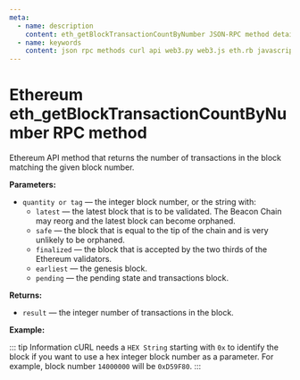 ```yaml
---
meta:
  - name: description
    content: eth_getBlockTransactionCountByNumber JSON-RPC method details and code examples.
  - name: keywords
    content: json rpc methods curl api web3.py web3.js eth.rb javascript python ruby ethereum
---
```


# Ethereum eth_getBlockTransactionCountByNumber RPC method

Ethereum API method that returns the number of transactions in the block matching the given block number.

**Parameters:**  

* `quantity or tag` — the integer block number, or the string with:
    * `latest` — the latest block that is to be validated. The Beacon Chain may reorg and the latest block can become orphaned.
    * `safe` — the block that is equal to the tip of the chain and is very unlikely to be orphaned.
    * `finalized` — the block that is accepted by the two thirds of the Ethereum validators.
    * `earliest` — the genesis block.
    * `pending` — the pending state and transactions block.

**Returns:**

* `result` — the integer number of transactions in the block.

**Example:**

::: tip Information
cURL needs a `HEX String` starting with `0x` to identify the block if you want to use a hex integer block number as a parameter.
For example, block number `14000000` will be `0xD59F80`.
:::

<CodeSwitcher :languages="{js:'web3.js', py:'web3.py', rb:'eth.rb', cr:'cURL'}">
<template v-slot:js>

``` js
const Web3 = require("web3");
const node_url = "CHAINSTACK_NODE_URL";
const web3 = new Web3(node_url);
web3.eth.getBlockTransactionCount(14897720, (err, block) => {
    console.log(block)
})
```

</template>
<template v-slot:py>

``` py
from web3 import Web3  
node_url = "CHAINSTACK_NODE_URL"
web3 = Web3(Web3.HTTPProvider(node_url))
print (web3.eth.get_block_transaction_count(14897720)) # A hex value starting with "0x" is accepted as well.
```

</template>
<template v-slot:rb>

``` rb
require "eth"
client = Eth::Client.create "CHAINSTACK_NODE_URL"
response = client.eth_get_block_transaction_count_by_number("0xE35238")
puts response["result"].to_i(16)
```

</template>
<template v-slot:cr>

``` sh
curl -X POST "CHAINSTACK_NODE_URL" \
  -H "Content-Type: application/json" \
  --data '{"method":"eth_getBlockTransactionCountByNumber","params":["0xE35238"],"id":1,"jsonrpc":"2.0"}'
```

</template>
</CodeSwitcher>
